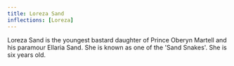 ```yaml
---
title: Loreza Sand
inflections: [Loreza]
---
```


Loreza Sand is the youngest bastard daughter of Prince Oberyn Martell and his paramour Ellaria Sand. She is known as one of the 'Sand Snakes'. She is six years old.


